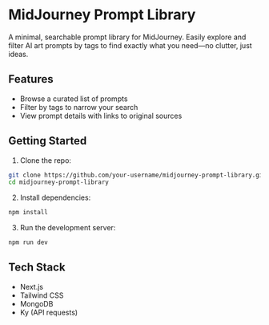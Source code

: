 # MidJourney Prompt Library

A minimal, searchable prompt library for MidJourney. Easily explore and filter AI art prompts by tags to find exactly what you need—no clutter, just ideas.

## Features

* Browse a curated list of prompts
* Filter by tags to narrow your search
* View prompt details with links to original sources

## Getting Started

1. Clone the repo:

```bash
git clone https://github.com/your-username/midjourney-prompt-library.git
cd midjourney-prompt-library
```

2. Install dependencies:

```bash
npm install
```

3. Run the development server:

```bash
npm run dev
```

## Tech Stack

* Next.js
* Tailwind CSS
* MongoDB
* Ky (API requests)
